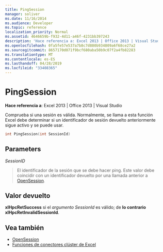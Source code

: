 ```yaml
---
title: PingSession
manager: soliver
ms.date: 11/16/2014
ms.audience: Developer
ms.topic: reference
localization_priority: Normal
ms.assetid: 4646659b-f932-4d11-a46f-4231bb397243
description: 'Hace referencia a: Excel 2013 | Office 2013 | Visual Studio'
ms.openlocfilehash: 0fa5fe57e537a7b8c7d880b934809a6f68ce27a2
ms.sourcegitcommit: 8657170d071f9bcf680aba50b9c07f2a4fb82283
ms.translationtype: MT
ms.contentlocale: es-ES
ms.lasthandoff: 04/28/2019
ms.locfileid: "33408365"
---
```

# <a name="pingsession"></a>PingSession

**Hace referencia a**: Excel 2013 | Office 2013 | Visual Studio 
  
Comprueba si una sesión es válida. Normalmente, se llama a esta función Excel debe determinar si un identificador de sesión devuelto anteriormente sigue activo y se puede usar.
  
```cpp
int PingSession(int SessionId)
```

## <a name="parameters"></a>Parameters

_SessionID_
  
> El identificador de la sesión que se debe hacer ping. Este valor debe coincidir con un identificador devuelto por una llamada anterior a [OpenSession](opensession.md).
    
## <a name="return-value"></a>Valor devuelto

**xlHpcRetSuccess** si el  _argumento SessionId_ es válido; de **lo contrario xlHpcRetInvalidSessionId**.
  
## <a name="see-also"></a>Vea también

- [OpenSession](opensession.md)
- [Funciones de conectores clúster de Excel](excel-cluster-connector-functions.md)

